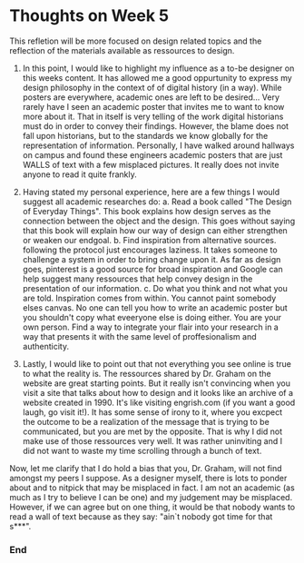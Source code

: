 # Thoughts on Week 5 

This refletion will be more focused on design related topics and the reflection of the materials available as ressources to design. 

1. In this point, I would like to highlight my influence as a to-be designer on this weeks content. It has allowed me a good oppurtunity to express my design philosophy in the context of
of digital history (in a way). While posters are everywhere, academic ones are left to be desired... Very rarely have I seen an academic poster that invites me to want to know more about it. 
That in itself is very telling of the work digital historians must do in order to convey their findings. However, the blame does not fall upon historians, but to the standards we know globally for 
the representation of information. Personally, I have walked around hallways on campus and found these engineers academic posters that are just WALLS of text with a few misplaced pictures. It really
does not invite anyone to read it quite frankly. 

2. Having stated my personal experience, here are a few things I would suggest all academic researches do: 
  a. Read a book called "The Design of Everyday Things". This book explains how design serves as the connection between the object and the design. 
  This goes without saying that this book will explain how our way of design can either strengthen or weaken our endgoal. 
  b. Find inspiration from alternative sources. following the protocol just encourages laziness. It takes someone to challenge a system in order to bring change upon it.
  As far as design goes, pinterest is a good source for broad inspiration and Google can help suggest many ressources that help convey design in the presentation of our information. 
  c. Do what you think and not what you are told. Inspiration comes from within. You cannot paint somebody elses canvas. No one can tell you how to write an academic poster but you shouldn't copy what eveeryone
  else is doing either. You are your own person. Find a way to integrate your flair into your research in a way that presents it with the same level of proffesionalism and authenticity. 
  
3. Lastly, I would like to point out that not everything you see online is true to what the reality is. The ressources shared by Dr. Graham on the website are great starting points. But it really isn't convincing when
you visit a site that talks about how to design and it looks like an archive of a website created in 1990. It's like visiting engrish.com (if you want a good laugh, go visit it!). It has some sense of irony to it, where you excpect the outcome to be a realization 
of the message that is trying to be communicated, but you are met by the opposite. 
That is why I did not make use of those ressources very well. It was rather uninviting and I did not want to waste my time scrolling through a bunch of text. 

Now, let me clarify that I do hold a bias that you, Dr. Graham, will not find amongst my peers I suppose. As a designer myself, there is lots to ponder about and to nitpick that may be misplaced in fact. 
I am not an academic (as much as I try to believe I can be one) and my judgement may be misplaced. However, if we can agree but on one thing, it would be that nobody wants to read a wall of text because as they say: 
"ain`t nobody got time for that s***". 

### End
